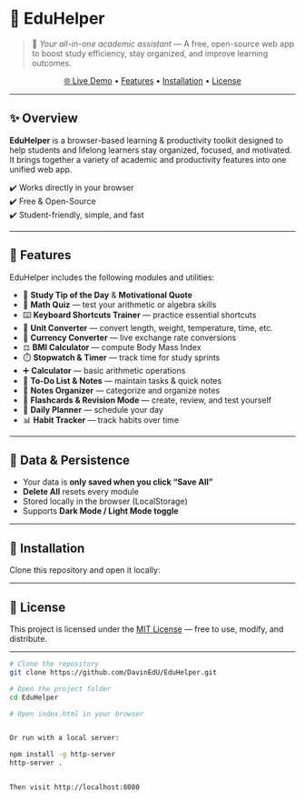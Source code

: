 # 📘 EduHelper  

> 🚀 *Your all-in-one academic assistant* — A free, open-source web app to boost study efficiency, stay organized, and improve learning outcomes.  

<!-- <p align="center">
  <a href="https://davinedu.github.io/Eduhelper/">
    <img src="assets/preview.png" alt="EduHelper Preview" width="800">
  </a>
</p> -->  

<p align="center">
  <a href="https://davinedu.github.io/EduHelper/">🌐 Live Demo</a> •
  <a href="#-features">Features</a> •
  <a href="#-installation">Installation</a> •
  <a href="#-license">License</a>
</p>

---

## ✨ Overview  

**EduHelper** is a browser-based learning & productivity toolkit designed to help students and lifelong learners stay organized, focused, and motivated.  
It brings together a variety of academic and productivity features into one unified web app.  

✔️ Works directly in your browser  
✔️ Free & Open-Source  
✔️ Student-friendly, simple, and fast  

---

## 🎯 Features  

EduHelper includes the following modules and utilities:  

- 📌 **Study Tip of the Day** & **Motivational Quote**  
- 🧮 **Math Quiz** — test your arithmetic or algebra skills  
- ⌨️ **Keyboard Shortcuts Trainer** — practice essential shortcuts  
- 📏 **Unit Converter** — convert length, weight, temperature, time, etc.  
- 💱 **Currency Converter** — live exchange rate conversions  
- ⚖️ **BMI Calculator** — compute Body Mass Index  
- ⏱️ **Stopwatch & Timer** — track time for study sprints  
- ➕ **Calculator** — basic arithmetic operations  
- 📝 **To-Do List & Notes** — maintain tasks & quick notes  
- 📂 **Notes Organizer** — categorize and organize notes  
- 🎴 **Flashcards & Revision Mode** — create, review, and test yourself  
- 📅 **Daily Planner** — schedule your day  
- 📊 **Habit Tracker** — track habits over time  

---

## 💾 Data & Persistence  

- Your data is **only saved when you click “Save All”**  
- **Delete All** resets every module  
- Stored locally in the browser (LocalStorage)  
- Supports **Dark Mode / Light Mode toggle**  

---

## 🚀 Installation  

Clone this repository and open it locally:  

---

## 📄 License

This project is licensed under the [MIT License](LICENSE) — free to use, modify, and distribute.

---

```bash
# Clone the repository
git clone https://github.com/DavinEdU/EduHelper.git

# Open the project folder
cd EduHelper

# Open index.html in your browser


Or run with a local server:

npm install -g http-server
http-server .


Then visit http://localhost:8080

 
